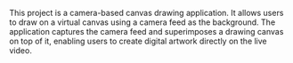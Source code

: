 This project is a camera-based canvas drawing application. It allows users to draw on a virtual canvas using a camera feed as the background. The application captures the camera feed and superimposes a drawing canvas on top of it, enabling users to create digital artwork directly on the live video.
